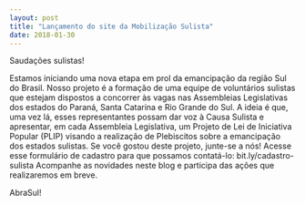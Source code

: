 ```yaml
---
layout: post
title: "Lançamento do site da Mobilização Sulista"
date: 2018-01-30
---
```


Saudações sulistas!

Estamos iniciando uma nova etapa em prol da emancipação da região Sul do Brasil.
Nosso projeto é a formação de uma equipe de voluntários sulistas que estejam dispostos a concorrer às vagas nas Assembleias Legislativas dos estados do Paraná, Santa Catarina e Rio Grande do Sul.
A ideia é que, uma vez lá, esses representantes possam dar voz à Causa Sulista e apresentar, em cada Assembleia Legislativa, um Projeto de Lei de Iniciativa Popular (PLIP) visando a realização de Plebiscitos sobre a emancipação dos estados sulistas.
Se você gostou deste projeto, junte-se a nós!
Acesse esse formulário de cadastro para que possamos contatá-lo: bit.ly/cadastro-sulista
Acompanhe as novidades neste blog e participa das ações que realizaremos em breve.

AbraSul!
